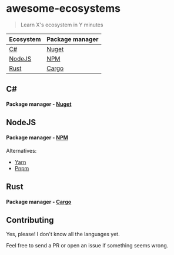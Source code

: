 # awesome-ecosystems

> Learn X's ecosystem in Y minutes

<!-- sorted by name -->

| Ecosystem | Package manager |
| --------- | --------------- |
| [C#]      | [Nuget]         |
| [NodeJS]  | [NPM]           |
| [Rust]    | [Cargo]         |

<!-- links in headers start with url- to distinguish them from links in the table and to make it easy to link to the headers -->

## C#

[C#]: #C#

#### Package manager - [Nuget](https://www.nuget.org/)

[Nuget]: #Package-manager---Nuget

## NodeJS

[NodeJS]: #NodeJS

#### Package manager - [NPM](https://www.npmjs.com/)

[NPM]: #Package-manager---NPM

Alternatives:
 - [Yarn](https://yarnpkg.com/)
 - [Pnpm](https://pnpm.js.org/)

## Rust

[Rust]: #Rust

#### Package manager - [Cargo](https://doc.rust-lang.org/stable/cargo/)

[Cargo]: #Package-manager---Cargo

## Contributing

Yes, please! I don't know all the languages yet.

Feel free to send a PR or open an issue if something seems wrong.
